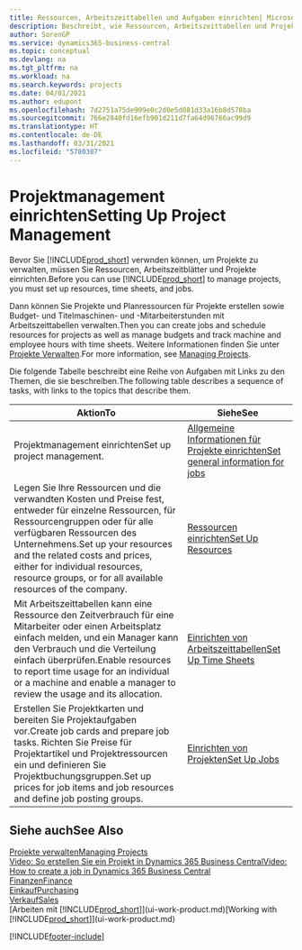 ```yaml
---
title: Ressourcen, Arbeitszeittabellen und Aufgaben einrichten| Microsoft Docs
description: Beschreibt, wie Ressourcen, Arbeitszeittabellen und Projekte eingerichtet werden, um Projekte zu verwalten.
author: SorenGP
ms.service: dynamics365-business-central
ms.topic: conceptual
ms.devlang: na
ms.tgt_pltfrm: na
ms.workload: na
ms.search.keywords: projects
ms.date: 04/01/2021
ms.author: edupont
ms.openlocfilehash: 7d2751a75de909e0c2d0e5d081d33a16b8d578ba
ms.sourcegitcommit: 766e2840fd16efb901d211d7fa64d96766ac99d9
ms.translationtype: HT
ms.contentlocale: de-DE
ms.lasthandoff: 03/31/2021
ms.locfileid: "5780307"
---
```

# <a name="setting-up-project-management"></a><span data-ttu-id="efd6b-103">Projektmanagement einrichten</span><span class="sxs-lookup"><span data-stu-id="efd6b-103">Setting Up Project Management</span></span>
<span data-ttu-id="efd6b-104">Bevor Sie [!INCLUDE[prod_short](includes/prod_short.md)] verwnden können, um Projekte zu verwalten, müssen Sie Ressourcen, Arbeitszeitblätter und Projekte einrichten.</span><span class="sxs-lookup"><span data-stu-id="efd6b-104">Before you can use [!INCLUDE[prod_short](includes/prod_short.md)] to manage projects, you must set up resources, time sheets, and jobs.</span></span>

<span data-ttu-id="efd6b-105">Dann können Sie Projekte und Planressourcen für Projekte erstellen sowie Budget- und Titelmaschinen- und -Mitarbeiterstunden mit Arbeitszeittabellen verwalten.</span><span class="sxs-lookup"><span data-stu-id="efd6b-105">Then you can create jobs and schedule resources for projects as well as manage budgets and track machine and employee hours with time sheets.</span></span> <span data-ttu-id="efd6b-106">Weitere Informationen finden Sie unter [Projekte Verwalten](projects-manage-projects.md).</span><span class="sxs-lookup"><span data-stu-id="efd6b-106">For more information, see [Managing Projects](projects-manage-projects.md).</span></span>  

<span data-ttu-id="efd6b-107">Die folgende Tabelle beschreibt eine Reihe von Aufgaben mit Links zu den Themen, die sie beschreiben.</span><span class="sxs-lookup"><span data-stu-id="efd6b-107">The following table describes a sequence of tasks, with links to the topics that describe them.</span></span>

| <span data-ttu-id="efd6b-108">Aktion</span><span class="sxs-lookup"><span data-stu-id="efd6b-108">To</span></span> | <span data-ttu-id="efd6b-109">Siehe</span><span class="sxs-lookup"><span data-stu-id="efd6b-109">See</span></span> |
| --- | --- |
| <span data-ttu-id="efd6b-110">Projektmanagement einrichten</span><span class="sxs-lookup"><span data-stu-id="efd6b-110">Set up project management.</span></span>|[<span data-ttu-id="efd6b-111">Allgemeine Informationen für Projekte einrichten</span><span class="sxs-lookup"><span data-stu-id="efd6b-111">Set general information for jobs</span></span>](projects-how-setup-jobs.md#to-set-general-information-for-jobs)|
| <span data-ttu-id="efd6b-112">Legen Sie Ihre Ressourcen und die verwandten Kosten und Preise fest, entweder für einzelne Ressourcen, für Ressourcengruppen oder für alle verfügbaren Ressourcen des Unternehmens.</span><span class="sxs-lookup"><span data-stu-id="efd6b-112">Set up your resources and the related costs and prices, either for individual resources, resource groups, or for all available resources of the company.</span></span> |[<span data-ttu-id="efd6b-113">Ressourcen einrichten</span><span class="sxs-lookup"><span data-stu-id="efd6b-113">Set Up Resources</span></span>](projects-how-setup-resources.md) |
| <span data-ttu-id="efd6b-114">Mit Arbeitszeittabellen kann eine Ressource den Zeitverbrauch für eine Mitarbeiter oder einen Arbeitsplatz einfach melden, und ein Manager kann den Verbrauch und die Verteilung einfach überprüfen.</span><span class="sxs-lookup"><span data-stu-id="efd6b-114">Enable resources to report time usage for an individual or a machine and enable a manager to review the usage and its allocation.</span></span> |[<span data-ttu-id="efd6b-115">Einrichten von Arbeitszeittabellen</span><span class="sxs-lookup"><span data-stu-id="efd6b-115">Set Up Time Sheets</span></span>](projects-how-setup-time-sheets.md) |
| <span data-ttu-id="efd6b-116">Erstellen Sie Projektkarten und bereiten Sie Projektaufgaben vor.</span><span class="sxs-lookup"><span data-stu-id="efd6b-116">Create job cards and prepare job tasks.</span></span> <span data-ttu-id="efd6b-117">Richten Sie Preise für Projektartikel und Projektressourcen ein und definieren Sie Projektbuchungsgruppen.</span><span class="sxs-lookup"><span data-stu-id="efd6b-117">Set up prices for job items and job resources and define job posting groups.</span></span> |[<span data-ttu-id="efd6b-118">Einrichten von Projekten</span><span class="sxs-lookup"><span data-stu-id="efd6b-118">Set Up Jobs</span></span>](projects-how-setup-jobs.md) |

## <a name="see-also"></a><span data-ttu-id="efd6b-119">Siehe auch</span><span class="sxs-lookup"><span data-stu-id="efd6b-119">See Also</span></span>

[<span data-ttu-id="efd6b-120">Projekte verwalten</span><span class="sxs-lookup"><span data-stu-id="efd6b-120">Managing Projects</span></span>](projects-manage-projects.md)  
[<span data-ttu-id="efd6b-121">Video: So erstellen Sie ein Projekt in Dynamics 365 Business Central</span><span class="sxs-lookup"><span data-stu-id="efd6b-121">Video: How to create a job in Dynamics 365 Business Central</span></span>](https://www.youtube.com/watch?v=VqaPWr7BWmw)  
[<span data-ttu-id="efd6b-122">Finanzen</span><span class="sxs-lookup"><span data-stu-id="efd6b-122">Finance</span></span>](finance.md)  
[<span data-ttu-id="efd6b-123">Einkauf</span><span class="sxs-lookup"><span data-stu-id="efd6b-123">Purchasing</span></span>](purchasing-manage-purchasing.md)  
[<span data-ttu-id="efd6b-124">Verkauf</span><span class="sxs-lookup"><span data-stu-id="efd6b-124">Sales</span></span>](sales-manage-sales.md)  
<span data-ttu-id="efd6b-125">[Arbeiten mit [!INCLUDE[prod_short](includes/prod_short.md)]](ui-work-product.md)</span><span class="sxs-lookup"><span data-stu-id="efd6b-125">[Working with [!INCLUDE[prod_short](includes/prod_short.md)]](ui-work-product.md)</span></span>  


[!INCLUDE[footer-include](includes/footer-banner.md)]